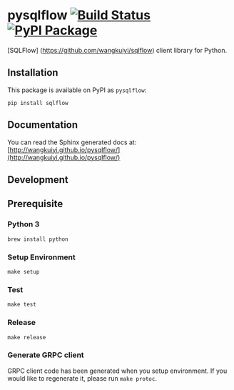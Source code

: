 # pysqlflow [![Build Status](https://travis-ci.org/wangkuiyi/pysqlflow.svg?branch=develop)](https://travis-ci.org/wangkuiyi/pysqlflow) [![PyPI Package](https://img.shields.io/pypi/v/sqlflow.svg)](https://pypi.python.org/pypi/sqlflow)

[SQLFlow] (https://github.com/wangkuiyi/sqlflow) client library for Python.

## Installation

This package is available on PyPI as `pysqlflow`:

    pip install sqlflow

## Documentation

You can read the Sphinx generated docs at:
[http://wangkuiyi.github.io/pysqlflow/](http://wangkuiyi.github.io/pysqlflow/)

## Development

## Prerequisite
### Python 3
`brew install python`

### Setup Environment
`make setup`

### Test
`make test`

### Release
`make release`

### Generate GRPC client
GRPC client code has been generated when you setup environment. 
If you would like to regenerate it, please run `make protoc`.
